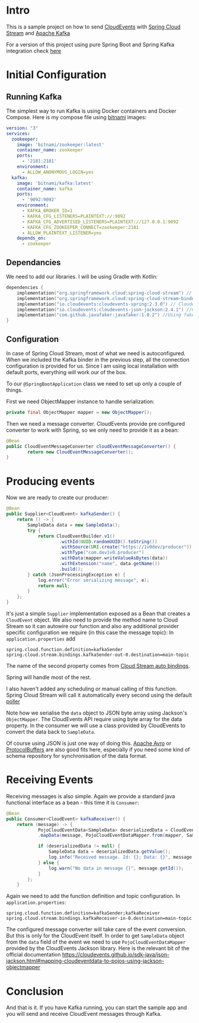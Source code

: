 # Intro

This is a sample project on how to send [CloudEvents](https://cloudevents.io/) with [Spring Cloud Stream](https://docs.spring.io/spring-cloud-stream/docs/current/reference/html/) and [Apache Kafka](https://kafka.apache.org/)

For a version of this project using pure Spring Boot and Spring Kafka integration check [here](https://1v0.dev/posts/17-spring-kafka-cloudevents/)

# Initial Configuration

## Running Kafka

The simplest way to run Kafka is using Docker containers and Docker Compose. Here is my compose file using [bitnami](https://bitnami.com/) images:
```yaml
version: "3"  
services:  
  zookeeper:  
    image: 'bitnami/zookeeper:latest'  
    container_name: zookeeper  
    ports:  
      - '2181:2181'  
    environment:  
      - ALLOW_ANONYMOUS_LOGIN=yes  
  kafka:  
    image: 'bitnami/kafka:latest'  
    container_name: kafka  
    ports:  
      - '9092:9092'  
    environment:  
      - KAFKA_BROKER_ID=1  
      - KAFKA_CFG_LISTENERS=PLAINTEXT://:9092  
      - KAFKA_CFG_ADVERTISED_LISTENERS=PLAINTEXT://127.0.0.1:9092  
      - KAFKA_CFG_ZOOKEEPER_CONNECT=zookeeper:2181  
      - ALLOW_PLAINTEXT_LISTENER=yes  
    depends_on:  
      - zookeeper
```

## Dependancies

We need to add our libraries. I will be using Gradle with Kotlin:

```kotlin
dependencies {  
    implementation("org.springframework.cloud:spring-cloud-stream") // Cloud Stream
    implementation("org.springframework.cloud:spring-cloud-stream-binder-kafka") // We need the binder to use Kafka
    implementation("io.cloudevents:cloudevents-spring:2.3.0") // Cloudevents Spring integration
    implementation("io.cloudevents:cloudevents-json-jackson:2.4.1") //CloudEvents Jackson bindings for event data
    implementation("com.github.javafaker:javafaker:1.0.2") //Using faker to generate some data   
}
```

## Configuration

In case of Spring Cloud Stream, most of what we need is autoconfigured. When we included the Kafka binder in the previous
step, all the connection configuration is provided for us. Since I am using local installation with default ports,
everything will work our of the box.

To our `@SpringBootApplication` class we need to set up only a couple of things.

First we need ObjectMapper instance to handle serialization:
```java
private final ObjectMapper mapper = new ObjectMapper();
```

Then we need a message converter. CloudEvents provide pre configured converter to work with Spring, so we only 
need to provide it as a bean:
```java
@Bean
public CloudEventMessageConverter cloudEventMessageConverter() {
        return new CloudEventMessageConverter();
}
```

# Producing events

Now we are ready to create our producer:
```java
@Bean
public Supplier<CloudEvent> kafkaSender() {
    return () -> {
        SampleData data = new SampleData();
        try {
            return CloudEventBuilder.v1()
                    .withId(UUID.randomUUID().toString())
                    .withSource(URI.create("https://1v0dev/producer"))
                    .withType("com.dev1v0.producer")
                    .withData(mapper.writeValueAsBytes(data))
                    .withExtension("name", data.getName())
                    .build();
        } catch (JsonProcessingException e) {
            log.error("Error serializing message", e);
            return null;
        }
    };
}
```

It's just a simple `Supplier` implementation exposed as a Bean that creates a `CloudEvent` object. 
We also need to provide the method name to Cloud Stream so it can autowire our function and also any additional provider
specific configuration we require (in this case the message topic):
In `application.properties` add
```properties
spring.cloud.function.definition=kafkaSender
spring.cloud.stream.bindings.kafkaSender-out-0.destination=main-topic
```
The name of the second property comes from [Cloud Stream auto bindings](spring.cloud.stream.bindings.kafkaReceiver-in-0.destination=main-topic).

Spring will handle most of the rest.

I also haven't added any scheduling or manual calling of this function. Spring Cloud Stream will call it automatically
every second using the default [poller](https://docs.spring.io/spring-cloud-stream/docs/current/reference/html/spring-cloud-stream.html#_supplier_threading)

Note how we serialise the `data` object to JSON byte array using Jackson's `ObjectMapper`. The CloudEvents API require using byte array for the data property. In the consumer we will use a class provided by CloudEvents to convert the data back to `SampleData`.

Of course using JSON is just one way of doing this. [Apache Avro](https://avro.apache.org/) or [ProtocolBuffers](https://developers.google.com/protocol-buffers) are also good fits here, especially if you need some kind of schema repository for synchronisation of the data format.

# Receiving Events

Receiving messages is also simple. Again we provide a standard java functional interface as a bean - this time it is `Consumer`:

```java
@Bean
public Consumer<CloudEvent> kafkaReceiver() {
    return (message) -> {
            PojoCloudEventData<SampleData> deserializedData = CloudEventUtils
            .mapData(message, PojoCloudEventDataMapper.from(mapper, SampleData.class));

            if (deserializedData != null) {
                SampleData data = deserializedData.getValue();
                log.info("Received message. Id: {}; Data: {}", message.getId(), data.toString());
            } else {
                log.warn("No data in message {}", message.getId());
            }
        };
    }
```
Again we need to add the function definition and topic configuration. In `application.properties`:
```properties
spring.cloud.function.definition=kafkaSender;kafkaReceiver
spring.cloud.stream.bindings.kafkaReceiver-in-0.destination=main-topic
```

The configured message converter will take care of the event conversion. But this is only for the CloudEvent itself. In order to get `SampleData` object from the `data` field of the event we need to use `PojoCloudEventDataMapper` provided by the CloudEvents Jackson library. Here is the relevant bit of the official documentation https://cloudevents.github.io/sdk-java/json-jackson.html#mapping-cloudeventdata-to-pojos-using-jackson-objectmapper

# Conclusion

And that is it. If you have Kafka running, you can start the sample app and you will send and receive CloudEvent messages through Kafka.